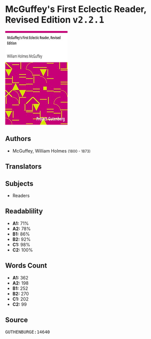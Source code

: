 # McGuffey's First Eclectic Reader, Revised Edition <kbd>v2.2.1</kbd>

![](./cover.medium.jpg "")

## Authors


 - McGuffey, William Holmes <small>(1800 - 1873)</small>

## Translators



## Subjects


 - Readers

## Readablility


 - **A1:** 71%
 - **A2:** 78%
 - **B1:** 86%
 - **B2:** 92%
 - **C1:** 98%
 - **C2:** 100%

## Words Count


 - **A1:** 362
 - **A2:** 198
 - **B1:** 252
 - **B2:** 270
 - **C1:** 202
 - **C2:** 99

## Source


<kbd>GUTHENBURGE:14640</kbd>
